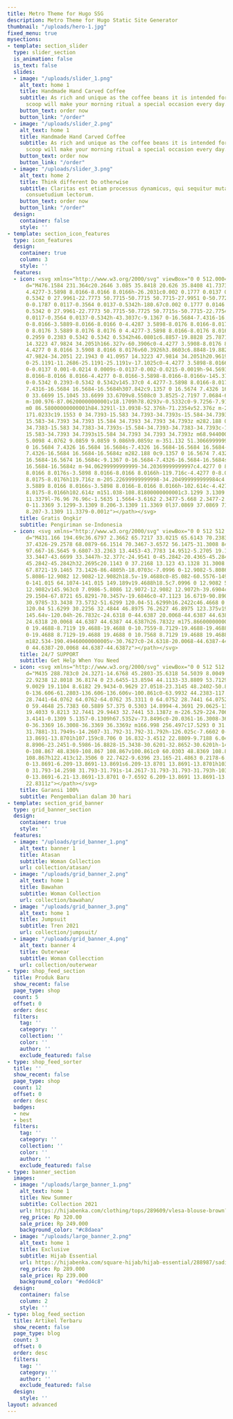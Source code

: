 ```yaml
---
title: Metro Theme for Hugo SSG
description: Metro Theme for Hugo Static Site Generator
thumbnail: "/uploads/hero-1.jpg"
fixed_menu: true
mysections:
- template: section_slider
  type: slider_section
  is_animation: false
  is_text: false
  slides:
  - image: "/uploads/slider_1.png"
    alt_text: home 1
    title: Handmade Hand Carved Coffee
    subtitle: As rich and unique as the coffee beans it is intended for, this little
      scoop will make your morning ritual a special occasion every day.
    button_text: order now
    button_link: "/order"
  - image: "/uploads/slider_2.png"
    alt_text: home 1
    title: Handmade Hand Carved Coffee
    subtitle: As rich and unique as the coffee beans it is intended for, this little
      scoop will make your morning ritual a special occasion every day.
    button_text: order now
    button_link: "/order"
  - image: "/uploads/slider_3.png"
    alt_text: home 2
    title: Think different Do otherwise
    subtitle: Claritas est etiam processus dynamicus, qui sequitur mutationem <br>
      consuetudium lectorum.
    button_text: order now
    button_link: "/order"
  design:
    container: false
    style: ''
- template: section_icon_features
  type: icon_features
  design:
    container: true
    column: 3
    style: ''
  features:
  - icon: <svg xmlns="http://www.w3.org/2000/svg" viewBox="0 0 512.0004 512.0016"><path
      d="M476.1584 231.364c20.2646 3.085 35.8418 20.626 35.8408 41.7373v85.5117c0
      4.4277-3.5898 8.0166-8.0166 8.0166h-26.2031c0.002 0.1777 0.0137 0.3545 0.0137
      0.5342 0 27.9961-22.7773 50.7715-50.7715 50.7715-27.9951 0-50.7725-22.7754-50.7725-50.7715
      0-0.1787 0.0117-0.3564 0.0137-0.5342h-180.67c0.002 0.1777 0.0146 0.3545 0.0146
      0.5342 0 27.9961-22.7773 50.7715-50.7725 50.7715s-50.7715-22.7754-50.7715-50.7715c0-0.1787
      0.0117-0.3564 0.0137-0.5342h-43.3037c-9.1367 0-16.5684-7.4316-16.5684-16.5684v-17.6367h-26.1885c-4.4277
      0-8.0166-3.5889-8.0166-8.0166 0-4.4287 3.5898-8.0176 8.0166-8.0176h76.96c4.4287
      0 8.0176 3.5889 8.0176 8.0176 0 4.4277-3.5898 8.0166-8.0176 8.0166h-34.7383v17.6367c0
      0.2959 0.2383 0.5342 0.5342 0.5342h46.0801c6.8857-19.8828 25.7871-34.2051 47.9824-34.2051s41.0957
      14.3223 47.9824 34.2051h166.327v-60.3906c0-4.4277 3.5908-8.0176 8.0176-8.0176
      4.4277 0 8.0166 3.5908 8.0166 8.0176v60.3926h3.8603c6.8848-19.8828 25.7871-34.2051
      47.9824-34.2051 22.1943 0 41.0957 14.3223 47.9814 34.2051h20.9619v-35.2725h-9.0859c-13.8506
      0-25.1191-11.2686-25.1191-25.1191v-17.1025c0-4.4277 3.5898-8.0166 8.0175-8.0166h24.9277c-3.3945-10.5254-13.2754-18.1631-24.9121-18.1709-0.0068
      0-0.0137 0.001-0.0214 0.0009s-0.0137-0.002-0.0215-0.0019h-94.5693v9.0879c0 4.4277-3.5898
      8.0166-8.0166 8.0166-4.4277 0-8.0166-3.5898-8.0166-8.0166v-145.372c0-0.2949-0.2393-0.5342-0.5342-0.5342h-307.841c-0.2959
      0-0.5342 0.2393-0.5342 0.5342v145.37c0 4.4277-3.5898 8.0166-8.0176 8.0166s-8.0166-3.5898-8.0166-8.0166v-145.37c0-9.1357
      7.4316-16.5684 16.5684-16.5684h307.842c9.1357 0 16.5674 7.4326 16.5674 16.5684v17.6377h60.3926c18.5645
      0 33.6699 15.1045 33.6699 33.6709v8.5508c0 3.8525-2.7197 7.0684-6.3447 7.8388z
      m-100.976-87.06200000000001v18.1709h78.0293v-0.5332c0-9.7256-7.9121-17.6377-17.6367-17.6377h-60.3926z
      m0 86.58000000000001h84.3291l-13.0938-52.376h-71.2354v52.376z m-230.34699999999998
      171.0233c19.1553 0 34.7393-15.583 34.7393-34.7393s-15.584-34.7393-34.7393-34.7393-34.7393
      15.583-34.7393 34.7393 15.584 34.7393 34.7393 34.7393z m282.188 0c19.1543 0
      34.7383-15.583 34.7383-34.7393s-15.584-34.7393-34.7383-34.7393c-19.1553 0-34.7393
      15.583-34.7393 34.7393s15.584 34.7393 34.7393 34.7393z m68.94400000000002-102.61430000000001h-0.0009v-18.1719h-18.1709v9.0859c0
      5.0098 4.0762 9.0859 9.0859 9.086h9.0859z m-351.132 51.30669999999998c9.1357
      0 16.5684 7.4326 16.5684 16.5684s-7.4326 16.5684-16.5684 16.5684-16.5684-7.4326-16.5684-16.5684
      7.4326-16.5684 16.5684-16.5684z m282.188 0c9.1357 0 16.5674 7.4326 16.5674 16.5684s-7.4316
      16.5684-16.5674 16.5684c-9.1367 0-16.5684-7.4326-16.5684-16.5684s7.4316-16.5684
      16.5684-16.5684z m-94.06299999999999-34.20369999999997c4.4277 0 8.0166 3.5898
      8.0166 8.0176s-3.5898 8.0166-8.0166 8.0166h-119.716c-4.4277 0-8.0176-3.5889-8.0175-8.0166s3.5908-8.0176
      8.0175-8.0176h119.716z m-205.22699999999998-34.204999999999984c4.4268 0 8.0166
      3.5889 8.0166 8.0166s-3.5898 8.0166-8.0166 8.0166h-102.614c-4.4277 0-8.0176-3.5889-8.0175-8.0166s3.5908-8.0166
      8.0175-8.0166h102.614z m151.038-108.81800000000001c3.1299 3.1309 3.1299 8.206-0.0019
      11.3379l-76.96 76.96c-1.5635 1.5664-3.6162 2.3477-5.668 2.3477-2.0508 0-4.1025-0.7813-5.668-2.3477l-42.7559-42.7559c-3.1309-3.1309-3.1309-8.206
      0-11.3369 3.1299-3.1309 8.206-3.1309 11.3369 0l37.0869 37.0869 71.292-71.291c3.1309-3.1309
      8.207-3.1309 11.3379-0.001z"></path></svg>
    title: Gratis Ongkir
    subtitle: Pengiriman se-Indonesia
  - icon: <svg xmlns="http://www.w3.org/2000/svg" viewBox="0 0 512 512.0016"><path
      d="M431.166 194.69c36.6797 2.3662 65.7217 33.0215 65.6143 70.2383v30.7627c0
      37.4326-29.2578 68.0879-66.1514 70.3467-3.6572 56.1475-31.3008 84.0068-54.6426
      97.667-16.5645 9.6807-33.2363 13.4453-43.7783 14.9512-5.2705 19.1465-22.8027
      33.3447-43.6699 33.3447h-32.377c-24.9541 0-45.2842-20.4365-45.2842-45.3916s20.3301-45.2842
      45.2842-45.2842h32.2695c20.1143 0 37.2168 13.123 43.1328 31.3008 21.5117-3.5498
      67.8721-19.1465 73.1426-86.4805h-18.0703c-7.0996 0-12.9082-5.8086-12.9082-12.9072v-145.855c0-7.0996
      5.8086-12.9082 12.9082-12.9082h18.5v-19.4688c0-85.082-60.5576-149.189-141.015-149.189h-16.2422c-80.3496
      0-141.015 64.1074-141.015 149.189v19.4688h18.5c7.0996 0 12.9082 5.8086 12.9082
      12.9082v145.963c0 7.0986-5.8086 12.9072-12.9082 12.9072h-39.6904c-38.8301 0-70.4541-31.623-70.4541-70.4541v-30.7627c0-37.3242
      29.1504-67.8721 65.8291-70.3457v-19.6846c0-47.1123 16.6719-90.8906 46.8975-123.375
      30.9785-33.3438 73.5732-51.6299 120.04-51.6299h16.2422c46.4668 0 89.0625 18.2861
      120.04 51.6299 30.2256 32.4844 46.8975 76.2627 46.8975 123.375v19.6846z m-318.494
      145.64v-120.04h-26.7832c-24.6318 0-44.6387 20.0068-44.6387 44.6387v30.7627c0
      24.6318 20.0068 44.6387 44.6387 44.6387h26.7832z m175.86600000000004 145.85560000000004c10.7559
      0 19.4688-8.7119 19.4688-19.4688 0-10.7559-8.7129-19.4688-19.4688-19.4688h-32.377c-10.7559
      0-19.4688 8.7129-19.4688 19.4688 0 10.7568 8.7129 19.4688 19.4688 19.4688h32.377z
      m182.534-190.49460000000005v-30.7627c0-24.6318-20.0068-44.6387-44.6387-44.6387h-26.7832v120.04h26.7832c24.6318
      0 44.6387-20.0068 44.6387-44.6387z"></path></svg>
    title: 24/7 SUPPORT
    subtitle: Get Help When You Need
  - icon: <svg xmlns="http://www.w3.org/2000/svg" viewBox="0 0 512 512.0016"><path
      d="M435 288.783c0 24.3271-14.6768 45.2803-35.6318 54.5039 8.0049 10.1406 12.8018
      22.9238 12.8018 36.8174 0 23.6455-13.8594 44.1133-33.8809 53.7129 5.9717 8.7422
      9.0029 19.1104 8.6182 29.9434-0.9629 27.0518-23.3145 48.2402-50.8877 48.2402h-122.413c-75.3242
      0-136.606-61.2803-136.606-136.606v-100.861c0-63.9932 44.2383-117.825 103.731-132.582v-77.874c0-35.332
      28.7441-64.0762 64.0762-64.0762 35.3311 0 64.0752 28.7441 64.0752 64.0762v73.8496h46.6221c32.2842
      0 59.4648 25.7383 60.5889 57.375 0.5303 14.8994-4.3691 29.0625-13.8379 40.3428
      19.4033 9.8213 32.7441 29.9443 32.7441 53.1387z m-226.529-224.70600000000002h0.002v73.9805c1.7061-0.0635
      3.4141-0.1309 5.1357-0.1309h67.5352v-73.8496c0-20.0361-16.3008-36.3369-36.3359-36.3369-20.0361
      0-36.3369 16.3008-36.3369 36.3369z m166.998 256.497c17.5293 0 31.7881-14.2656
      31.7881-31.7949s-14.2607-31.792-31.792-31.792h-126.025c-7.6602 0-13.8691-6.209-13.8691-13.8691s6.209-13.8701
      13.8691-13.8701h107.159c8.706 0 16.832-3.4512 22.8809-9.7188 6.043-6.2627 9.2012-14.5176
      8.8906-23.2451-0.5986-16.8828-15.3438-30.6201-32.8652-30.6201h-141.898c-60.0303
      0-108.867 48.8369-108.867 108.867v100.861c0 60.0303 48.8369 108.867 108.867
      108.867h122.413c12.3506 0 22.7422-9.6396 23.165-21.4863 0.2178-6.126-1.9981-11.9219-6.2392-16.3164-4.2441-4.3965-9.9492-6.8203-16.0576-6.8203h-87.4463c-7.6602
      0-13.8691-6.209-13.8691-13.8691s6.209-13.8701 13.8691-13.8701h103.196c17.5312
      0 31.793-14.2598 31.793-31.791s-14.2617-31.793-31.793-31.793h-103.196c-7.6602
      0-13.8691-6.21-13.8691-13.8701 0-7.6592 6.209-13.8691 13.8691-13.8691h103.196
      22.8311z"></path></svg>
    title: Garansi 100%
    subtitle: Pengembalian dalam 30 hari
- template: section_grid_banner
  type: grid_banner_section
  design:
    container: true
    style: ''
  features:
  - image: "/uploads/grid_banner_1.png"
    alt_text: banner 1
    title: Atasan
    subtitle: Woman Collection
    url: collection/atasan/
  - image: "/uploads/grid_banner_2.png"
    alt_text: home 1
    title: Bawahan
    subtitle: Woman Collection
    url: collection/bawahan/
  - image: "/uploads/grid_banner_3.png"
    alt_text: home 1
    title: Jumpsuit
    subtitle: Tren 2021
    url: collection/jumpsuit/
  - image: "/uploads/grid_banner_4.png"
    alt_text: banner 4
    title: Outerwear
    subtitle: Woman Collecction
    url: collection/outerwear
- type: shop_feed_section
  title: Produk Baru
  show_recent: false
  page_type: shop
  count: 5
  offset: 0
  order: desc
  filters:
    tag: ''
    category: ''
    collection: ''
    color: ''
    author: ''
    exclude_featured: false
- type: shop_feed_sorter
  title: ''
  show_recent: false
  page_type: shop
  count: 12
  offset: 0
  order: desc
  badges:
  - new
  - best
  filters:
    tag: ''
    category: ''
    collection: ''
    color: ''
    author: ''
    exclude_featured: false
- type: banner_section
  images:
  - image: "/uploads/large_banner_1.png"
    alt_text: home 1
    title: New Summer
    subtitle: Collection 2021
    url: https://hijabenka.com/clothing/tops/289609/vlesa-blouse-brown?trc_sale=clothing+96
    reg_price: Rp 320.00
    sale_price: Rp 249.000
    background_color: "#c8daea"
  - image: "/uploads/large_banner_2.png"
    alt_text: home 1
    title: Exclusive
    subtitle: Hijab Essential
    url: https://hijabenka.com/square-hijab/hijab-essential/288987/sadina-square-in-dark-grey?trc_sale=hijab-essential
    reg_price: Rp 289.000
    sale_price: Rp 239.000
    background_color: "#edd4c8"
  design:
    container: false
    column: 2
    style: ''
- type: blog_feed_section
  title: Artikel Terbaru
  show_recent: false
  page_type: blog
  count: 3
  offset: 0
  order: desc
  filters:
    tag: ''
    category: ''
    author: ''
    exclude_featured: false
  design:
    style: ''
layout: advanced
---
```

